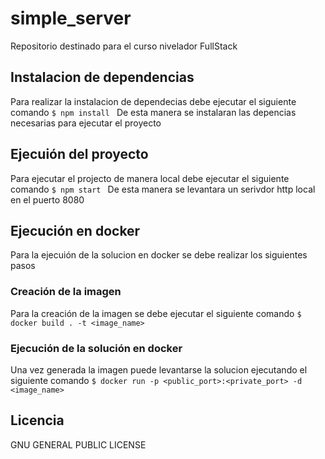# simple_server
Repositorio destinado para el curso nivelador FullStack 

## Instalacion de dependencias
Para realizar la instalacion de dependecias debe ejecutar el siguiente comando
`$ npm install `
De esta manera se instalaran las depencias necesarias para ejecutar el proyecto

## Ejecuión del proyecto
Para ejecutar el projecto de manera local debe ejecutar el siguiente comando
`$ npm start `
De esta manera se levantara un serivdor http local en el puerto 8080

## Ejecución en docker

Para la ejecuión de la solucion en docker se debe realizar los siguientes pasos
### Creación de la imagen
Para la creación de la imagen se debe ejecutar el siguiente comando
 `$ docker build . -t <image_name>`

### Ejecución de la  solución en docker
Una vez generada la imagen puede levantarse la solucion ejecutando el siguiente comando
 `$ docker run -p <public_port>:<private_port> -d <image_name>`

## Licencia
GNU GENERAL PUBLIC LICENSE